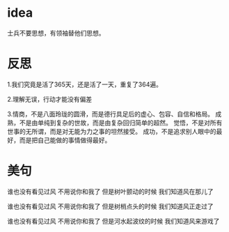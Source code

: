 # idea
士兵不要思想，有领袖替他们思想。
# 反思
1.我们究竟是活了365天，还是活了一天，重复了364遍。

2.理解无误，行动才能没有偏差

3.情商，不是八面玲珑的圆滑，而是德行具足后的虚心、包容、自信和格局。 成熟，不是由单纯到复杂的世故，而是由复杂回归简单的超然。 觉悟，不是对所有世事的无所谓，而是对无能为力之事的坦然接受。 成功，不是追求别人眼中的最好，而是把自己能做的事情做得最好。

# 美句
谁也没有看见过风
不用说你和我了
但是树叶颤动的时候
我们知道风在那儿了 


谁也没有看见过风
不用说你和我了
但是树梢点头的时候
我们知道风正走过了 


谁也没有看见过风
不用说你和我了
但是河水起波纹的时候
我们知道风来游戏了
